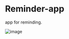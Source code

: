 # Reminder-app
app for reminding. 

![image](https://user-images.githubusercontent.com/76769524/125265845-6f95fa00-e32f-11eb-83a8-99d15e5abea0.png)
